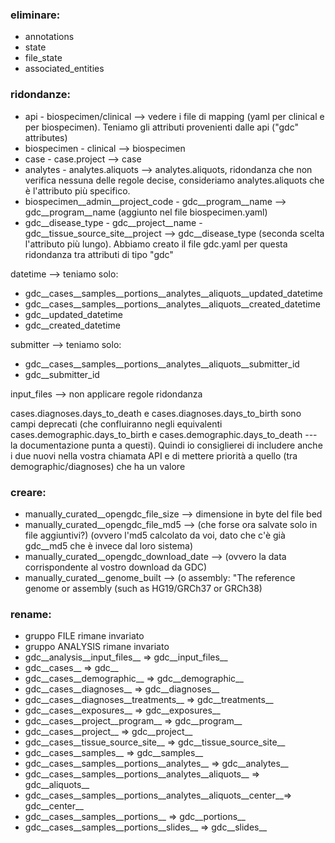 ### eliminare:

* annotations
* state
* file_state
* associated_entities

### ridondanze:

* api - biospecimen/clinical —> vedere i file di mapping (yaml per clinical e per biospecimen). Teniamo gli attributi provenienti dalle api ("gdc" attributes)
* biospecimen - clinical —> biospecimen
* case - case.project —> case
* analytes - analytes.aliquots —> analytes.aliquots, ridondanza che non verifica nessuna delle regole decise, consideriamo analytes.aliquots che è l'attributo più specifico.
* biospecimen__admin__project_code - gdc__program__name —> gdc__program__name (aggiunto nel file biospecimen.yaml)
* gdc__disease_type - gdc__project__name - gdc__tissue_source_site__project —> gdc__disease_type (seconda scelta l'attributo più lungo). Abbiamo creato il file gdc.yaml per questa ridondanza tra attributi di tipo "gdc"

datetime —> teniamo solo:
* gdc__cases__samples__portions__analytes__aliquots__updated_datetime
* gdc__cases__samples__portions__analytes__aliquots__created_datetime 
* gdc__updated_datetime
* gdc__created_datetime

submitter —> teniamo solo:
* gdc__cases__samples__portions__analytes__aliquots__submitter_id
* gdc__submitter_id 

input_files —> non applicare regole ridondanza

cases.diagnoses.days_to_death e cases.diagnoses.days_to_birth sono campi deprecati (che confluiranno negli equivalenti cases.demographic.days_to_birth e cases.demographic.days_to_death --- la documentazione punta a questi). Quindi io consiglierei di includere anche i due nuovi nella vostra chiamata API e di mettere priorità a quello (tra demographic/diagnoses) che ha un valore

### creare:

* manually_curated__opengdc_file_size —> dimensione in byte del file bed
* manually_curated__opengdc_file_md5 —> (che forse ora salvate solo in file aggiuntivi?) (ovvero l'md5 calcolato da voi, dato che c'è già gdc__md5 che è invece dal loro sistema)
* manually_curated__opengdc_download_date —> (ovvero la data corrispondente al vostro download da GDC)
* manually_curated__genome_built —> (o assembly: "The reference genome or assembly (such as HG19/GRCh37 or GRCh38) 

### rename:

* gruppo FILE rimane invariato
* gruppo ANALYSIS rimane invariato
* gdc__analysis__input_files__ => gdc__input_files__
* gdc__cases__ => gdc__
* gdc__cases__demographic__ => gdc__demographic__
* gdc__cases__diagnoses__ => gdc__diagnoses__
* gdc__cases__diagnoses__treatments__ => gdc__treatments__
* gdc__cases__exposures__ => gdc__exposures__
* gdc__cases__project__program__ => gdc__program__
* gdc__cases__project__ => gdc__project__
* gdc__cases__tissue_source_site__ => gdc__tissue_source_site__
* gdc__cases__samples__ => gdc__samples__
* gdc__cases__samples__portions__analytes__ => gdc__analytes__
* gdc__cases__samples__portions__analytes__aliquots__ => gdc__aliquots__
* gdc__cases__samples__portions__analytes__aliquots__center__=> gdc__center__
* gdc__cases__samples__portions__ => gdc__portions__
* gdc__cases__samples__portions__slides__ => gdc__slides__
